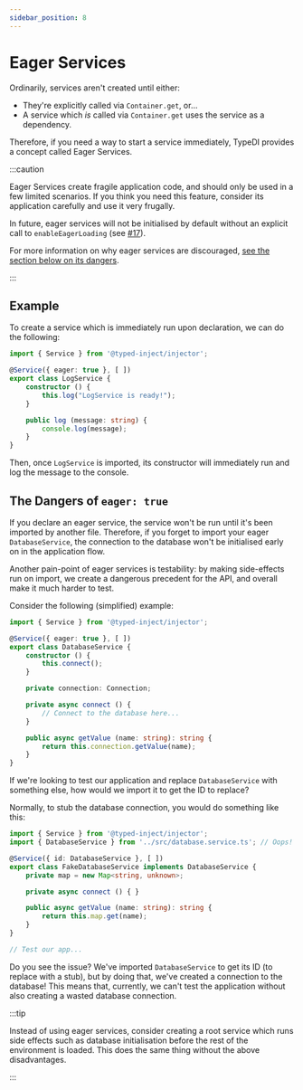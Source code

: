 ```yaml
---
sidebar_position: 8
---
```


# Eager Services

Ordinarily, services aren't created until either:
  - They're explicitly called via `Container.get`, or...
  - A service which *is* called via `Container.get` uses the service as a dependency.
  
Therefore, if you need a way to start a service immediately, TypeDI provides a concept called Eager Services.

:::caution

Eager Services create fragile application code, and should only be used in a few limited scenarios.
If you think you need this feature, consider its application carefully and use it very frugally.

In future, eager services will not be initialised by default without an explicit call to `enableEagerLoading` (see [#17](https://github.com/freshgum-bubbles/typedi/pull/17)).

For more information on why eager services are discouraged, [see the section below on its dangers](#the-dangers-of-eager-true).

:::

## Example

To create a service which is immediately run upon declaration, we can do the following:

```ts title="src/log.service.ts"
import { Service } from '@typed-inject/injector';

@Service({ eager: true }, [ ])
export class LogService {
    constructor () {
        this.log("LogService is ready!");
    }

    public log (message: string) {
        console.log(message);
    }
}
```

Then, once `LogService` is imported, its constructor will immediately run and log the message to the console.


## The Dangers of `eager: true`

If you declare an eager service, the service won't be run until it's been imported by another file.
Therefore, if you forget to import your eager `DatabaseService`, the connection to the database won't
be initialised early on in the application flow.

Another pain-point of eager services is testability: by making side-effects run on import, we
create a dangerous precedent for the API, and overall make it much harder to test.

Consider the following (simplified) example:

```ts title="src/database.service.ts"
import { Service } from '@typed-inject/injector';

@Service({ eager: true }, [ ])
export class DatabaseService {
    constructor () {
        this.connect();
    }

    private connection: Connection;

    private async connect () {
        // Connect to the database here...
    }

    public async getValue (name: string): string {
        return this.connection.getValue(name);
    }
}
```

If we're looking to test our application and replace `DatabaseService` with something else,
how would we import it to get the ID to replace?

Normally, to stub the database connection, you would do something like this:

```ts title="spec/app.service.ts"
import { Service } from '@typed-inject/injector';
import { DatabaseService } from '../src/database.service.ts'; // Oops!

@Service({ id: DatabaseService }, [ ])
export class FakeDatabaseService implements DatabaseService {
    private map = new Map<string, unknown>;

    private async connect () { }

    public async getValue (name: string): string {
        return this.map.get(name);
    }
}

// Test our app...
```

Do you see the issue?  We've imported `DatabaseService` to get its ID (to replace with a stub),
but by doing that, we've created a connection to the database!
This means that, currently, we can't test the application without also creating a wasted database connection.

:::tip

Instead of using eager services, consider creating a root service which runs side effects
such as database initialisation before the rest of the environment is loaded.
This does the same thing without the above disadvantages.

:::
